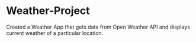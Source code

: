 # Weather-Project
Created a Weather App that gets data from Open Weather API and displays current weather of a particular location.
